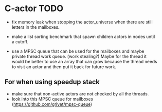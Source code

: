 # C-actor TODO

- fix memory leak when stopping the actor_universe when there are still letters in the mailboxes.

- make a list sorting benchmark that spawn children actors in nodes until a cutoff.
- use a MPSC queue that can be used for the mailboxes and maybe private thread work queue. (work stealing?)
Maybe for the thread it would be better to use an array that can grow because the thread needs to visit an actor and then put it back for future work.



## For when using speedup stack
- make sure that non-active actors are not checked by all the threads.
- look into this MPSC queue for mailboxes (https://github.com/grivet/mpsc-queue)

